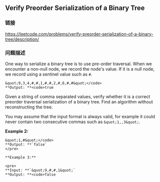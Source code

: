 ## Verify Preorder Serialization of a Binary Tree  
### 链接  
https://leetcode.com/problems/verify-preorder-serialization-of-a-binary-tree/description/  
### 问题描述
One way to serialize a binary tree is to use pre-order traversal. When we encounter a non-null node, we record the node&#39;s value. If it is a null node, we record using a sentinel value such as `#`.

```
&quot;9,3,4,#,#,1,#,#,2,#,6,#,#&quot;</code>
**Output: **<code>true
```

Given a string of comma separated values, verify whether it is a correct preorder traversal serialization of a binary tree. Find an algorithm without reconstructing the tree.

You may assume that the input format is always valid, for example it could never contain two consecutive commas such as `&quot;1,,3&quot;`.

**Example 2:**

```
&quot;1,#&quot;</code>
**Output: **`false`
</pre>

**Example 3:**

<pre>
**Input: **`&quot;9,#,#,1&quot;`
**Output: **<code>false
```
